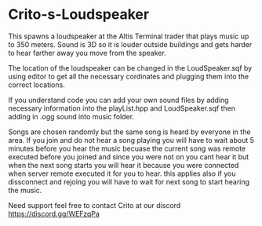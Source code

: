 # Crito-s-Loudspeaker
This spawns a loudspeaker at the Altis Terminal trader that plays music up to 350 meters. Sound is 3D so it is louder outside buildings and gets
harder to hear farther away you move from the speaker.

The location of the loudspeaker 
can be changed in the LoudSpeaker.sqf by using editor to get all the necessary cordinates and plugging them into the correct locations.

If you understand code you can add your own sound files by adding necessary information into the playList.hpp and LoudSpeaker.sqf
then adding in .ogg sound into music folder.

Songs are chosen randomly but the same song is heard by everyone in the area. If you join and do not hear a song playing you will have to wait
about 5 minutes before you hear the music becuase the current song was remote executed before you joined and since you were not on you cant hear it
but when the next song starts you will hear it because you were connected when server remote executed it for you to hear. this applies also if you 
dissconnect and rejoing you will have to wait for next song to start hearing the music.

Need support feel free to contact Crito at our discord https://discord.gg/WEFzqPa
